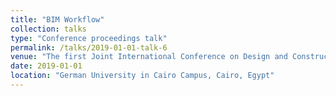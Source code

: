 ```yaml
---
title: "BIM Workflow"
collection: talks
type: "Conference proceedings talk"
permalink: /talks/2019-01-01-talk-6
venue: "The first Joint International Conference on Design and Construction of Smart City Components"
date: 2019-01-01
location: "German University in Cairo Campus, Cairo, Egypt"
---
```

